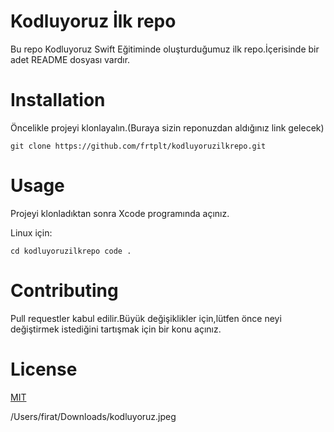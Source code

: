 #  Kodluyoruz İlk repo

Bu repo Kodluyoruz Swift Eğitiminde oluşturduğumuz ilk repo.İçerisinde bir adet README dosyası vardır.

# Installation

Öncelikle projeyi klonlayalın.(Buraya sizin reponuzdan aldığınız link gelecek)

` git clone https://github.com/frtplt/kodluyoruzilkrepo.git `

# Usage

Projeyi klonladıktan sonra Xcode programında açınız.

Linux için:

` cd kodluyoruzilkrepo
  code . `
  
# Contributing

Pull requestler kabul edilir.Büyük değişiklikler için,lütfen önce neyi değiştirmek istediğini tartışmak için bir konu açınız.

# License

[MIT](https://tr.wikipedia.org/wiki/MIT_Lisansı)

/Users/firat/Downloads/kodluyoruz.jpeg
